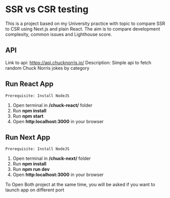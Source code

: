 ﻿# SSR vs CSR testing

This is a project based on my University practice with topic to compare SSR to CSR using Next.js and plain React. The aim is to compare development complexity, common issues and Lighthouse score.

## API

Link to api: https://api.chucknorris.io/
Description: Simple api to fetch random Chuck Norris jokes by category

## Run React App
	Prerequisite: Install NodeJS
 1. Open terminal in **/chuck-react/**  folder
 2. Run **npm install**
 3. Run **npm start**
 4. Open **http:localhost:3000** in your browser


## Run Next App
	Prerequisite: Install NodeJS
 1. Open terminal in **/chuck-next/**  folder
 2. Run **npm install**
 3. Run **npm run dev**
 4. Open **http:localhost:3000** in your browser
 
 To Open Both project at the same time, you will be asked if you want to launch app on different port
